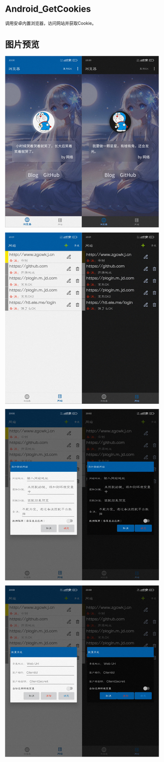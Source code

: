 # Android_GetCookies

调用安卓内置浏览器，访问网站并获取Cookie。

# 图片预览

![001](imgs/001.jpg?20250210)

![002](imgs/002.jpg?20250210)

![003](imgs/003.jpg?20250210)

![004](imgs/004.jpg?20250210)
